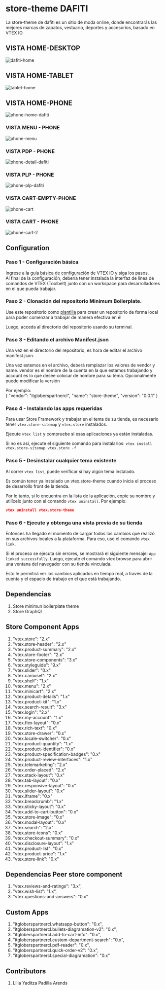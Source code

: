 # store-theme DAFITI

La store-theme de dafiti es un sitio de moda online, donde encontrarás las mejores marcas de zapatos, vestuario, deportes y accesorios, basado en VTEX IO

## VISTA HOME-DESKTOP

![dafiti-home](https://user-images.githubusercontent.com/97923792/209565816-7e7b4139-d9d3-436c-bf9d-652b21195f9b.jpg)

## VISTA HOME-TABLET 

![tablet-home](https://user-images.githubusercontent.com/97923792/209565856-bb93a6aa-35ac-4785-81b6-db1ce17f03be.jpg)

## VISTA HOME-PHONE

![phone-home-dafiti](https://user-images.githubusercontent.com/97923792/209565940-d8a930be-9b44-45d8-a384-e5bd648ce509.jpg)

### VISTA  MENU - PHONE

![phone-menu](https://user-images.githubusercontent.com/97923792/209566463-6c8fa5bf-2463-405b-b03b-14fe4395556d.jpg)

### VISTA PDP - PHONE

![phone-detail-dafiti](https://user-images.githubusercontent.com/97923792/209566379-1973c282-2e76-4263-8d05-a4e62a0afda1.png)

### VISTA PLP - PHONE

![phone-plp-dafiti](https://user-images.githubusercontent.com/97923792/209566498-5bf34f1d-c1a0-4d65-ae45-e22651d37b8d.jpg)

### VISTA CART-EMPTY-PHONE

![phone-cart](https://user-images.githubusercontent.com/97923792/209566518-15b9bead-6683-41f1-8dc7-83bd5f106eff.jpg)

### VISTA CART - PHONE

![phone-cart-2](https://user-images.githubusercontent.com/97923792/209566580-d3501b0a-7801-489b-a497-4f3ea8bf89b6.jpg)

## Configuration

### Paso 1 - Configuración básica  
Ingrese a la [guía básica de configuración](https://developers.vtex.com/vtex-developer-docs/docs/vtex-io-documentation-2-basicsetuptodevelopinvtexio) de VTEX IO y siga los pasos.  
Al final de la configuración, debería tener instalada la interfaz de línea de comandos de VTEX (Toolbelt) junto con un workspace para desarrolladores en el que pueda trabajar.

### Paso 2 - Clonación del repositorio Minimum Boilerplate.

Use este repositorio como [plantilla](https://github.com/vtex-apps/minimum-boilerplate-theme) para crear un repositorio de forma local para poder comenzar a trabajar de manera efectiva en él

Luego, acceda al directorio del repositorio usando su terminal.

### Paso 3 - Editando el archivo Manifest.json
Una vez en el directorio del repositorio, es hora de editar el archivo manifest.json.

Una vez estemos en el archivo, deberá remplazar los valores de vendor y name. vendor es el nombre de la cuenta en la que estamos trabajando y account es lo que desee colocar de nombre para su tema. Opcionalmente puede modificar la versión  

Por ejemplo:  
{
  "vendor": "itgloberspartnercl",
  "name": "store-theme",
  "version": "0.0.1"
}

### Paso 4 - Instalando las apps requeridas
Para usar Store Framework y trabajar en el tema de su tienda, es necesario tener `vtex.store-sitemap` y `vtex.store` instalados.

Ejecute `vtex list` y compruebe si esas aplicaciones ya están instaladas.

Si no es así, ejecute el siguiente comando para instalarlos: `vtex install vtex.store-sitemap vtex.store -f`

### Paso 5 - Desinstalar cualquier tema existente
Al correr `vtex list`, puede verificar si hay algún tema instalado.

Es común tener ya instalado un vtex.store-theme cuando inicia el proceso de desarrollo front de la tienda.

Por lo tanto, si lo encuentra en la lista de la aplicación, copie su nombre y utilícelo junto con el comando `vtex uninstall`. Por ejemplo:

```json
vtex uninstall vtex.store-theme
```
### Paso 6 - Ejecute y obtenga una vista previa de su tienda
Entonces ha llegado el momento de cargar todos los cambios que realizó en sus archivos locales a la plataforma. Para eso, use el comando `vtex link`.

Si el proceso se ejecuta sin errores, se mostrará el siguiente mensaje: `App linked successfully`. Luego, ejecute el comando vtex browse para abrir una ventana del navegador con su tienda vinculada.

Esto le permitirá ver los cambios aplicados en tiempo real, a través de la cuenta y el espacio de trabajo en el que está trabajando.


## Dependencias  
1. Store minimun boilerplate theme  
2. Store GraphQl

## Store Component Apps  
1. "vtex.store": "2.x"  
2. "vtex.store-header": "2.x"  
3. "vtex.product-summary": "2.x"  
4. "vtex.store-footer": "2.x"  
5. "vtex.store-components": "3.x"  
6. "vtex.styleguide": "9.x"  
7. "vtex.slider": "0.x"  
8. "vtex.carousel": "2.x"  
9. "vtex.shelf": "1.x"  
10. "vtex.menu": "2.x"  
11. "vtex.minicart": "2.x"  
12. "vtex.product-details": "1.x"  
13. "vtex.product-kit": "1.x"  
14. "vtex.search-result": "3.x"  
15. "vtex.login": "2.x"  
16. "vtex.my-account": "1.x"  
17. "vtex.flex-layout": "0.x"  
18. "vtex.rich-text": "0.x"  
19. "vtex.store-drawer": "0.x"  
20. "vtex.locale-switcher": "0.x"  
21. "vtex.product-quantity": "1.x"  
22. "vtex.product-identifier": "0.x"  
23. "vtex.product-specification-badges": "0.x"  
24. "vtex.product-review-interfaces": "1.x"  
25. "vtex.telemarketing": "2.x"  
26. "vtex.order-placed": "2.x"  
27. "vtex.stack-layout": "0.x"  
28. "vtex.tab-layout": "0.x"  
29. "vtex.responsive-layout": "0.x"  
30. "vtex.slider-layout": "0.x"  
31. "vtex.iframe": "0.x"  
32. "vtex.breadcrumb": "1.x"  
33. "vtex.sticky-layout": "0.x"  
34. "vtex.add-to-cart-button": "0.x"  
35. "vtex.store-image": "0.x"  
36. "vtex.modal-layout": "0.x"  
37. "vtex.search": "2.x"  
38. "vtex.store-icons": "0.x"  
39. "vtex.checkout-summary": "0.x"  
40. "vtex.disclosure-layout": "1.x"  
41. "vtex.product-list": "0.x"  
42. "vtex.product-price": "1.x"  
43. "vtex.store-link": "0.x"  

## Dependencias Peer store component  
1.    "vtex.reviews-and-ratings": "3.x",
2.    "vtex.wish-list": "1.x",
3.    "vtex.questions-and-answers": "0.x"

## Custom Apps  
1. "itgloberspartnercl.whatsapp-button": "0.x",
2. "itgloberspartnercl.bullets-diagramation-v2": "0.x",
3. "itgloberspartnercl.add-to-cart-info": "0.x",
4. "itgloberspartnercl.custom-department-search": "0.x",
5. "itgloberspartnercl.pdf-reader": "0.x",
6. "itgloberspartnercl.quick-order-v2": "0.x",
7. "itgloberspartnercl.special-diagramation": "0.x"

## Contributors  
1.	Lilia Yaditza Padilla Arends






